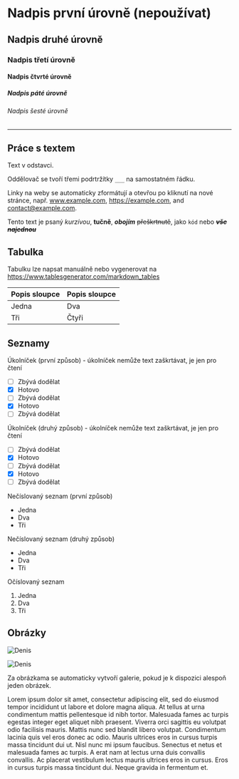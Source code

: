 # Nadpis první úrovně (nepoužívat)

## Nadpis druhé úrovně

### Nadpis třetí úrovně

#### Nadpis čtvrté úrovně

##### Nadpis páté úrovně

###### Nadpis šesté úrovně

___

## Práce s textem

Text v odstavci.

Oddělovač se tvoří třemi podrtržítky `___` na samostatném řádku.

Linky na weby se automaticky zformátují a otevřou po kliknutí na nové stránce, např. www.example.com, https://example.com, and contact@example.com.

Tento text je psaný *kurzívou*, **tučně**, ***obojím*** ~~přeškrtnutě~~, jako `kód` nebo  ***~~vše najednou~~***

## Tabulka

Tabulku lze napsat manuálně nebo vygenerovat na https://www.tablesgenerator.com/markdown_tables

| Popis sloupce     | Popis sloupce |
| ----------------- | ------------- |
| Jedna             | Dva           |
| Tři               | Čtyři         |

## Seznamy

Úkolníček (první způsob) - úkolníček nemůže text zaškrtávat, je jen pro čtení

* [ ] Zbývá dodělat
* [x] Hotovo
* [ ] Zbývá dodělat
* [x] Hotovo
* [ ] Zbývá dodělat

Úkolníček (druhý způsob) - úkolníček nemůže text zaškrtávat, je jen pro čtení

- [ ] Zbývá dodělat
- [x] Hotovo
- [ ] Zbývá dodělat
- [x] Hotovo
- [ ] Zbývá dodělat

Nečíslovaný seznam (první způsob)

* Jedna
* Dva
* Tři

Nečíslovaný seznam (druhý způsob)

- Jedna
- Dva
- Tři

Očíslovaný seznam

1. Jedna
2. Dva
3. Tři

## Obrázky

![Denis](group.jpg)

![Denis](denis-thumb-up.jpg)

Za obrázkama se automaticky vytvoří galerie, pokud je k dispozici alespoň jeden obrázek.

Lorem ipsum dolor sit amet, consectetur adipiscing elit, sed do eiusmod tempor incididunt ut labore et dolore magna aliqua. 
At tellus at urna condimentum mattis pellentesque id nibh tortor. 
Malesuada fames ac turpis egestas integer eget aliquet nibh praesent. 
Viverra orci sagittis eu volutpat odio facilisis mauris. Mattis nunc sed blandit libero volutpat. 
Condimentum lacinia quis vel eros donec ac odio. Mauris ultrices eros in cursus turpis massa tincidunt dui ut. 
Nisl nunc mi ipsum faucibus. Senectus et netus et malesuada fames ac turpis. 
A erat nam at lectus urna duis convallis convallis. Ac placerat vestibulum lectus mauris ultrices eros in cursus. 
Eros in cursus turpis massa tincidunt dui. Neque gravida in fermentum et.


